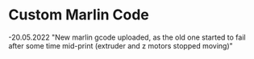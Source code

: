 # Custom Marlin Code

-20.05.2022 "New marlin gcode uploaded, as the old one started to fail after some time mid-print (extruder and z motors stopped moving)"
